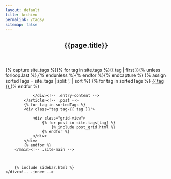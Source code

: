 ```yaml
---
layout: default
title: Archivo
permalink: /tags/
sitemap: false
---
```

<div class="site-content">
    <div class="inner">
        <main class="site-main">
            <article class="post">
                <header class="entry-header">
                    <div class="entry-header-wrap">  
                        <h1 class="entry-title">{{page.title}}</h1>
                    </div>
                </header><!-- .entry-header -->
                <div class="entry-content">
                    <div class="archive-tags-list">
                        {% capture site_tags %}{% for tag in site.tags %}{{ tag | first }}{% unless forloop.last %},{% endunless %}{% endfor %}{% endcapture %}
                        {% assign sortedTags = site_tags | split:',' | sort %}
                        {% for tag in sortedTags %}
                        <a class="tag-selector-{{ tag }}" href="#{{ tag | cgi_escape }}">{{ tag }} </a>
                        {% endfor %}
                    </div>

                </div><!-- .entry-content -->
            </article><!-- .post -->
            {% for tag in sortedTags %}
            <div class="tag tag-{{ tag }}">

                <div class="grid-view">
                    {% for post in site.tags[tag] %}
                        {% include post_grid.html %}
                    {% endfor %}
                </div>
            </div>
            {% endfor %}
        </main><!-- .site-main -->



        {% include sidebar.html %}
    </div><!-- .inner -->
</div><!-- .site-content -->


<script src="{{ site.baseurl }}/js/plugins.js?{{site.time | date: '%s%N'}}"></script>
<script src="{{ site.baseurl }}/js/tags.js?{{site.time | date: '%s%N'}}"></script>
